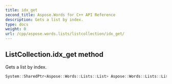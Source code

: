 ```yaml
---
title: idx_get
second_title: Aspose.Words for C++ API Reference
description: Gets a list by index. 
type: docs
weight: 0
url: /cpp/aspose.words.lists/listcollection/idx_get/
---
```

## ListCollection.idx_get method


Gets a list by index.

```cpp
System::SharedPtr<Aspose::Words::Lists::List> Aspose::Words::Lists::ListCollection::idx_get(int32_t index)
```

